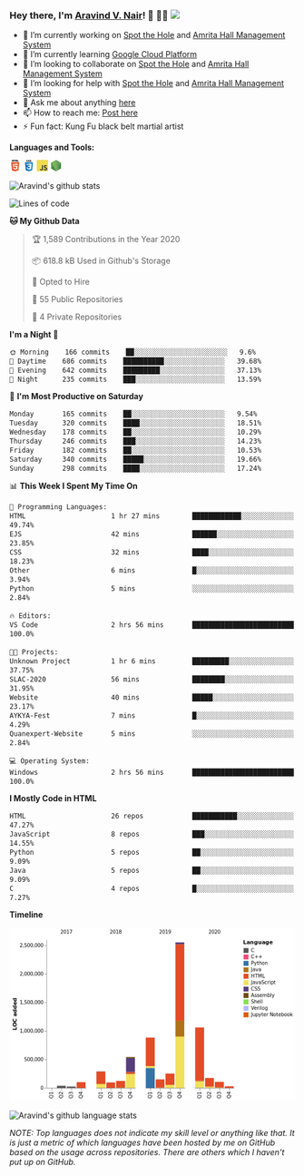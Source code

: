 ### Hey there, I'm [Aravind V. Nair](https://AravindVNair99.github.io)! 👋 👨‍💻 ![](https://komarev.com/ghpvc/?username=AravindVNair99&label=Views)

- 🔭 I’m currently working on [Spot the Hole](https://github.com/AravindVNair99/Spot-the-Hole) and [Amrita Hall Management System](https://github.com/AravindVNair99/Hall-Management-System)
- 🌱 I’m currently learning [Google Cloud Platform](https://cloud.google.com)
- 👯 I’m looking to collaborate on [Spot the Hole](https://github.com/AravindVNair99/Spot-the-Hole) and [Amrita Hall Management System](https://github.com/AravindVNair99/Hall-Management-System)
- 🤔 I’m looking for help with [Spot the Hole](https://github.com/AravindVNair99/Spot-the-Hole) and [Amrita Hall Management System](https://github.com/AravindVNair99/Hall-Management-System)
- 💬 Ask me about anything [here](https://github.com/AravindVNair99/AravindVNair99/issues)
- 📫 How to reach me: [Post here](https://github.com/AravindVNair99/AravindVNair99/issues)
- ⚡ Fun fact: Kung Fu black belt martial artist

**Languages and Tools:**

<code><img height="20px" src="https://raw.githubusercontent.com/github/explore/80688e429a7d4ef2fca1e82350fe8e3517d3494d/topics/html/html.png"></code>
<code><img height="20px" src="https://raw.githubusercontent.com/github/explore/80688e429a7d4ef2fca1e82350fe8e3517d3494d/topics/css/css.png"></code>
<code><img height="20px" src="https://raw.githubusercontent.com/github/explore/80688e429a7d4ef2fca1e82350fe8e3517d3494d/topics/javascript/javascript.png"></code>
<code><img height="20px" src="https://raw.githubusercontent.com/github/explore/80688e429a7d4ef2fca1e82350fe8e3517d3494d/topics/nodejs/nodejs.png"></code>

![Aravind's github stats](https://github-readme-stats.vercel.app/api?username=AravindVNair99&show_icons=true&include_all_commits=true&count_private=true)

<!--START_SECTION:waka-->
![Lines of code](https://img.shields.io/badge/From%20Hello%20World%20I%27ve%20Written-83.4%20million%20lines%20of%20code-blue)

**🐱 My Github Data** 

> 🏆 1,589 Contributions in the Year 2020
 > 
> 📦 618.8 kB Used in Github's Storage 
 > 
> 💼 Opted to Hire
 > 
> 📜 55 Public Repositories
 > 
> 🔑 4 Private Repositories 

**I'm a Night 🦉** 

```text
🌞 Morning    166 commits    ██░░░░░░░░░░░░░░░░░░░░░░░   9.6% 
🌆 Daytime    686 commits    ██████████░░░░░░░░░░░░░░░   39.68% 
🌃 Evening    642 commits    █████████░░░░░░░░░░░░░░░░   37.13% 
🌙 Night      235 commits    ███░░░░░░░░░░░░░░░░░░░░░░   13.59%

```
📅 **I'm Most Productive on Saturday** 

```text
Monday       165 commits    ██░░░░░░░░░░░░░░░░░░░░░░░   9.54% 
Tuesday      320 commits    ████░░░░░░░░░░░░░░░░░░░░░   18.51% 
Wednesday    178 commits    ██░░░░░░░░░░░░░░░░░░░░░░░   10.29% 
Thursday     246 commits    ███░░░░░░░░░░░░░░░░░░░░░░   14.23% 
Friday       182 commits    ██░░░░░░░░░░░░░░░░░░░░░░░   10.53% 
Saturday     340 commits    █████░░░░░░░░░░░░░░░░░░░░   19.66% 
Sunday       298 commits    ████░░░░░░░░░░░░░░░░░░░░░   17.24%

```


📊 **This Week I Spent My Time On** 

```text
💬 Programming Languages: 
HTML                     1 hr 27 mins        ████████████░░░░░░░░░░░░░   49.74% 
EJS                      42 mins             ██████░░░░░░░░░░░░░░░░░░░   23.85% 
CSS                      32 mins             ████░░░░░░░░░░░░░░░░░░░░░   18.23% 
Other                    6 mins              █░░░░░░░░░░░░░░░░░░░░░░░░   3.94% 
Python                   5 mins              ░░░░░░░░░░░░░░░░░░░░░░░░░   2.84%

🔥 Editors: 
VS Code                  2 hrs 56 mins       █████████████████████████   100.0%

🐱‍💻 Projects: 
Unknown Project          1 hr 6 mins         █████████░░░░░░░░░░░░░░░░   37.75% 
SLAC-2020                56 mins             ████████░░░░░░░░░░░░░░░░░   31.95% 
Website                  40 mins             █████░░░░░░░░░░░░░░░░░░░░   23.17% 
AYKYA-Fest               7 mins              █░░░░░░░░░░░░░░░░░░░░░░░░   4.29% 
Quanexpert-Website       5 mins              ░░░░░░░░░░░░░░░░░░░░░░░░░   2.84%

💻 Operating System: 
Windows                  2 hrs 56 mins       █████████████████████████   100.0%

```

**I Mostly Code in HTML** 

```text
HTML                     26 repos            ███████████░░░░░░░░░░░░░░   47.27% 
JavaScript               8 repos             ███░░░░░░░░░░░░░░░░░░░░░░   14.55% 
Python                   5 repos             ██░░░░░░░░░░░░░░░░░░░░░░░   9.09% 
Java                     5 repos             ██░░░░░░░░░░░░░░░░░░░░░░░   9.09% 
C                        4 repos             █░░░░░░░░░░░░░░░░░░░░░░░░   7.27%

```


**Timeline**

![Chart not found](https://github.com/aravindvnair99/aravindvnair99/blob/master/charts/bar_graph.png) 


<!--END_SECTION:waka-->
![Aravind's github language stats](https://github-readme-stats.vercel.app/api/top-langs/?username=AravindVNair99&layout=compact)

*NOTE: Top languages does not indicate my skill level or anything like that. It is just a metric of which languages have been hosted by me on GitHub based on the usage across repositories. There are others which I haven't put up on GitHub.*

<!--
<p align="center">
<a href="https://buymeacoffee.com/AravindVNair99" target="_blank"><img src="https://cdn.buymeacoffee.com/buttons/arial-blue.png" alt="Buy Aravind A Coffee" height="40" width="170" ></a>
</p>
-->
